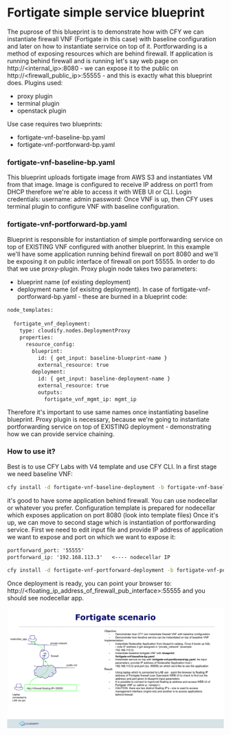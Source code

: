 # Fortigate simple service blueprint

The puprose of this blueprint is to demonstrate how with CFY we can instantiate firewall VNF (Fortigate in this case) with baseline configuration and later on how to instantiate serrvice on top of it. Portforwarding is a method of exposing resources which are behind firewall. If application is running behind firewall and is running let's say web page on http://<internal_ip>:8080 - we can expose it to the public on http://<firewall_public_ip>:55555 - and this is exactly what this blueprint does.
Plugins used:
* proxy plugin
* terminal plugin
* openstack plugin

Use case requires two blueprints:
* fortigate-vnf-baseline-bp.yaml
* fortigate-vnf-portforward-bp.yaml

### fortigate-vnf-baseline-bp.yaml
This blueprint uploads fortigate image from AWS S3 and instantiates VM from that image. Image is configured to receive IP address on port1 from DHCP therefore we're able to access it with WEB UI or CLI. Login credentials:
username: admin
password: <empty>
Once VNF is up, then CFY uses terminal plugin to configure VNF with baseline configuration.

### fortigate-vnf-portforward-bp.yaml
Blueprint is responsible for instantiation of simple portforwarding service on top of EXISTING VNF configured with another blueprint.  In this example we'll have some application running behind firewall on port 8080 and we'll be exposing it on public interface of firewall on port 55555. In order to do that we use proxy-plugin. Proxy plugin node takes two parameters:
* blueprint name (of existing deployment)
* deployment name (of exisitng deployment).
In case of fortigate-vnf-portforward-bp.yaml - these are burned in a blueprint code:
```
node_templates:

  fortigate_vnf_deployment:
    type: cloudify.nodes.DeploymentProxy
    properties:
      resource_config:
        blueprint:
          id: { get_input: baseline-blueprint-name }
          external_resource: true
        deployment:
          id: { get_input: baseline-deployment-name }
          external_resource: true
          outputs:
            fortigate_vnf_mgmt_ip: mgmt_ip

 ```
Therefore it's important to use same names once instantiating baseline blueprint.
Proxy plugin is necessary, because we're going to instantiate portforwarding service on top of EXISTING deployment - demonstrating how we can provide service chaining.

### How to use it?
Best is to use CFY Labs with V4 template and use CFY CLI. In a first stage we need baseline VNF:
```sh
cfy install -d fortigate-vnf-baseline-deployment -b fortigate-vnf-baseline-blueprint ./fortigate-vnf-baseline-bp.yaml
```
it's good to have some application behind firewall. You can use nodecellar or whatever you prefer. Configuration template is prepared for nodecellar which exposes application on port 8080 (look into template files)
Once it's up, we can move to second stage which is instantiation of portforwarding service. First we need to edit input file and provide IP address of application we want to expose and port on which we want to expose it:
```
portforward_port: '55555'
portforward_ip: '192.168.113.3'   <---- nodecellar IP
```

```sh
cfy install -d fortigate-vnf-portforward-deployment -b fortigate-vnf-portforward-bp -i fortigate-vnf-portforward-bp-input.yaml ./fortigate-vnf-portforward-bp.yaml
```

Once deployment is ready, you can point your browser to: http://<floating_ip_address_of_firewall_pub_interface>:55555 and you should see nodecellar app.



![Fortigate](pic/fortigate-use-case.png)

